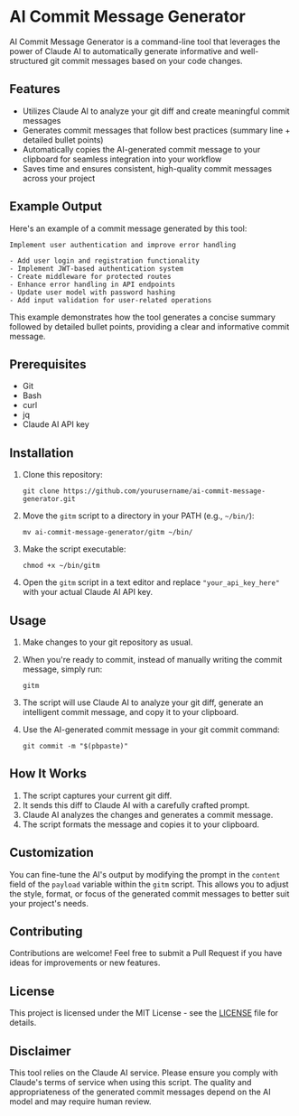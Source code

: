 # AI Commit Message Generator

AI Commit Message Generator is a command-line tool that leverages the power of Claude AI to automatically generate informative and well-structured git commit messages based on your code changes.

## Features

- Utilizes Claude AI to analyze your git diff and create meaningful commit messages
- Generates commit messages that follow best practices (summary line + detailed bullet points)
- Automatically copies the AI-generated commit message to your clipboard for seamless integration into your workflow
- Saves time and ensures consistent, high-quality commit messages across your project

## Example Output

Here's an example of a commit message generated by this tool:

```
Implement user authentication and improve error handling

- Add user login and registration functionality
- Implement JWT-based authentication system
- Create middleware for protected routes
- Enhance error handling in API endpoints
- Update user model with password hashing
- Add input validation for user-related operations
```

This example demonstrates how the tool generates a concise summary followed by detailed bullet points, providing a clear and informative commit message.

## Prerequisites

- Git
- Bash
- curl
- jq
- Claude AI API key

## Installation

1. Clone this repository:
   ```
   git clone https://github.com/yourusername/ai-commit-message-generator.git
   ```

2. Move the `gitm` script to a directory in your PATH (e.g., `~/bin/`):
   ```
   mv ai-commit-message-generator/gitm ~/bin/
   ```

3. Make the script executable:
   ```
   chmod +x ~/bin/gitm
   ```

4. Open the `gitm` script in a text editor and replace `"your_api_key_here"` with your actual Claude AI API key.

## Usage

1. Make changes to your git repository as usual.

2. When you're ready to commit, instead of manually writing the commit message, simply run:
   ```
   gitm
   ```

3. The script will use Claude AI to analyze your git diff, generate an intelligent commit message, and copy it to your clipboard.

4. Use the AI-generated commit message in your git commit command:
   ```
   git commit -m "$(pbpaste)"
   ```

## How It Works

1. The script captures your current git diff.
2. It sends this diff to Claude AI with a carefully crafted prompt.
3. Claude AI analyzes the changes and generates a commit message.
4. The script formats the message and copies it to your clipboard.

## Customization

You can fine-tune the AI's output by modifying the prompt in the `content` field of the `payload` variable within the `gitm` script. This allows you to adjust the style, format, or focus of the generated commit messages to better suit your project's needs.

## Contributing

Contributions are welcome! Feel free to submit a Pull Request if you have ideas for improvements or new features.

## License

This project is licensed under the MIT License - see the [LICENSE](LICENSE) file for details.

## Disclaimer

This tool relies on the Claude AI service. Please ensure you comply with Claude's terms of service when using this script. The quality and appropriateness of the generated commit messages depend on the AI model and may require human review.
